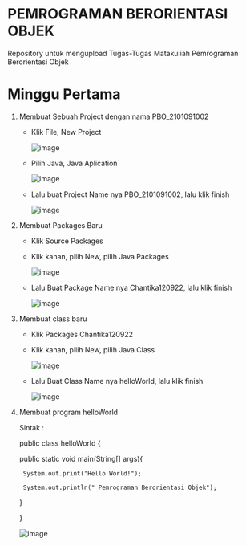 # PEMROGRAMAN BERORIENTASI OBJEK
Repository untuk mengupload Tugas-Tugas Matakuliah Pemrograman Berorientasi Objek



# Minggu Pertama

1. Membuat Sebuah Project dengan nama PBO_2101091002
   * Klik File, New Project
     
     ![image](https://user-images.githubusercontent.com/70676084/192139698-699f7cb9-df6a-4323-8d2d-43df54644259.png)

   * Pilih Java, Java Aplication
     
     ![image](https://user-images.githubusercontent.com/70676084/192139722-bff2fb2e-dcb7-4fb8-b295-bcd9b179ad7f.png)

   * Lalu buat Project Name nya PBO_2101091002, lalu klik finish
     
     ![image](https://user-images.githubusercontent.com/70676084/192139763-8d68d8f4-ec20-4577-b5b7-a463b8348f80.png)


2. Membuat Packages Baru
   * Klik Source Packages
   * Klik kanan, pilih New, pilih Java Packages
     
     ![image](https://user-images.githubusercontent.com/70676084/192139805-dd7d8237-dc1e-4cea-92ad-b61796674c33.png)

   * Lalu Buat Package Name nya Chantika120922, lalu klik finish
     
     ![image](https://user-images.githubusercontent.com/70676084/192139820-099079cd-0b93-4bd4-beac-2dafb15f913f.png)

3. Membuat class baru
   * Klik Packages Chantika120922
   * Klik kanan, pilih New, pilih Java Class
     
     ![image](https://user-images.githubusercontent.com/70676084/192139887-a33bea16-e4bd-47c6-a081-a5f11c52428d.png)

   * Lalu Buat Class Name nya helloWorld, lalu klik finish
     
     ![image](https://user-images.githubusercontent.com/70676084/192139911-aa3871c7-bc5e-4a48-a5ea-e030f0a72169.png)


4. Membuat program helloWorld
   
   Sintak :
   
    public class helloWorld {
    
      public static void main(String[] args){
        
        System.out.print("Hello World!");
        
        System.out.println(" Pemrograman Berorientasi Objek");
    
      }
   
    }
  
    ![image](https://user-images.githubusercontent.com/70676084/192139163-2743d75c-153a-42a0-a308-a63fb703dfb0.png)






